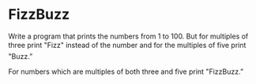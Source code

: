 FizzBuzz
========

Write a program that prints the numbers from 1 to 100. But for multiples of three print "Fizz" instead of the number and for the multiples of five print "Buzz.” 

For numbers which are multiples of both three and five print "FizzBuzz.”
